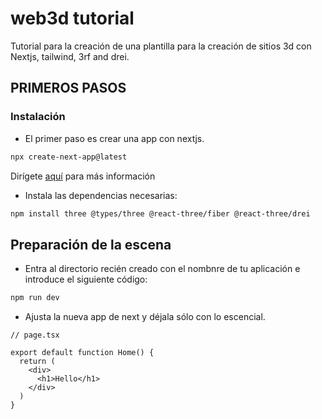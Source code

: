 # web3d tutorial
Tutorial para la creación de una plantilla para la creación de sitios 3d con Nextjs, tailwind, 3rf and drei.

## PRIMEROS PASOS

### Instalación

- El primer paso es crear una app con nextjs.

```bash
npx create-next-app@latest
```

Dirígete [aquí](https://nextjs.org/docs/app/getting-started/installation) para más información

- Instala las dependencias necesarias:

```bash
npm install three @types/three @react-three/fiber @react-three/drei
```

## Preparación de la escena

- Entra al directorio recién creado con el nombnre de tu aplicación e introduce el siguiente código:

```bash
npm run dev
```

- Ajusta la nueva app de next y déjala sólo con lo escencial.

```tsx
// page.tsx

export default function Home() {
  return (
    <div>
      <h1>Hello</h1>
    </div>
  )
}
```
